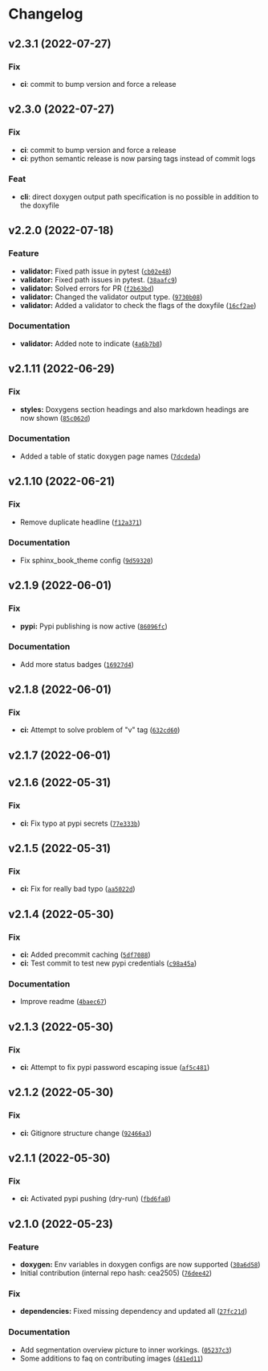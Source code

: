 <!--
=====================================================================================
 C O P Y R I G H T
-------------------------------------------------------------------------------------
 Copyright (c) 2022 by Robert Bosch GmbH. All rights reserved.

 Author(s):
 - Markus Braun, :em engineering methods AG (contracted by Robert Bosch GmbH)
=====================================================================================
-->

# Changelog

<!--next-version-placeholder-->

## v2.3.1 (2022-07-27)

### Fix

- **ci**: commit to bump version and force a release

## v2.3.0 (2022-07-27)

### Fix

- **ci**: commit to bump version and force a release
- **ci**: python semantic release is now parsing tags instead of commit logs

### Feat

- **cli**: direct doxygen output path specification is no possible in addition to the doxyfile

## v2.2.0 (2022-07-18)
### Feature
* **validator:** Fixed path issue in pytest ([`cb02e48`](https://github.com/boschglobal/doxysphinx/commit/cb02e489c6f3272930fee4d9d5648e8f70420183))
* **validator:** Fixed path issues in pytest. ([`38aafc9`](https://github.com/boschglobal/doxysphinx/commit/38aafc9b87615dc611b3b2924f688e15468e7533))
* **validator:** Solved errors for PR ([`f2b63bd`](https://github.com/boschglobal/doxysphinx/commit/f2b63bd92fb20842c8c5fe7d0d11cbb1618296d5))
* **validator:** Changed the validator output type. ([`9730b08`](https://github.com/boschglobal/doxysphinx/commit/9730b08a83a3ee92e3f09d4173635179f5b8e982))
* **validator:** Added a validator to check the flags of the doxyfile ([`16cf2ae`](https://github.com/boschglobal/doxysphinx/commit/16cf2ae514c09e2625cff138babfa1d7bc10e76e))

### Documentation
* **validator:** Added note to indicate ([`4a6b7b8`](https://github.com/boschglobal/doxysphinx/commit/4a6b7b82d42fe1345694c9d0f48e29a012bbc163))

## v2.1.11 (2022-06-29)
### Fix
* **styles:** Doxygens section headings and also markdown headings are now shown ([`85c062d`](https://github.com/boschglobal/doxysphinx/commit/85c062dfe34333c90871a30f2fee3d8dc8108a8a))

### Documentation
* Added a table of static doxygen page names ([`7dcdeda`](https://github.com/boschglobal/doxysphinx/commit/7dcdedac38b525d53bf4896f753cf07373d1cbcf))

## v2.1.10 (2022-06-21)
### Fix
* Remove duplicate headline ([`f12a371`](https://github.com/boschglobal/doxysphinx/commit/f12a37127b8635504a7b381a749ec8e6679c70ca))

### Documentation
* Fix sphinx_book_theme config ([`9d59320`](https://github.com/boschglobal/doxysphinx/commit/9d59320389e3cf92927c1b154357dd698695a74b))

## v2.1.9 (2022-06-01)
### Fix
* **pypi:** Pypi publishing is now active ([`86096fc`](https://github.com/boschglobal/doxysphinx/commit/86096fc3b803efeaa6fea12992cce70f4fc9c9f6))

### Documentation
* Add more status badges ([`16927d4`](https://github.com/boschglobal/doxysphinx/commit/16927d4c3192268a35e055a9dd046a30a5db4088))

## v2.1.8 (2022-06-01)
### Fix
* **ci:** Attempt to solve problem of "v" tag ([`632cd60`](https://github.com/boschglobal/doxysphinx/commit/632cd60093522f3785ad28e7dc701698c0fb0291))

## v2.1.7 (2022-06-01)


## v2.1.6 (2022-05-31)
### Fix
* **ci:** Fix typo at pypi secrets ([`77e333b`](https://github.com/boschglobal/doxysphinx/commit/77e333bf2a3eb564e97f210b8320df4d03d32b64))

## v2.1.5 (2022-05-31)
### Fix
* **ci:** Fix for really bad typo ([`aa5022d`](https://github.com/boschglobal/doxysphinx/commit/aa5022dd9c97bff90aa80b9e33c45baae2b48665))

## v2.1.4 (2022-05-30)
### Fix
* **ci:** Added precommit caching ([`5df7088`](https://github.com/boschglobal/doxysphinx/commit/5df70887f6b7dc5e3125c74e0be43d09f152a0c2))
* **ci:** Test commit to test new pypi credentials ([`c98a45a`](https://github.com/boschglobal/doxysphinx/commit/c98a45a7eab2e15a234f194235852dcd97bc7fa2))

### Documentation
* Improve readme ([`4baec67`](https://github.com/boschglobal/doxysphinx/commit/4baec6778148f162640f5b6519a1d87240276368))

## v2.1.3 (2022-05-30)
### Fix
* **ci:** Attempt to fix pypi password escaping issue ([`af5c481`](https://github.com/boschglobal/doxysphinx/commit/af5c481f464697fdaebaef3ba7a64800b58f846c))

## v2.1.2 (2022-05-30)
### Fix
* **ci:** Gitignore structure change ([`92466a3`](https://github.com/boschglobal/doxysphinx/commit/92466a3bd3231f1074408ca5786e056ba6858b8c))

## v2.1.1 (2022-05-30)
### Fix
* **ci:** Activated pypi pushing (dry-run) ([`fbd6fa8`](https://github.com/boschglobal/doxysphinx/commit/fbd6fa812fdfb4c68f87916f1202ea69222d759c))

## v2.1.0 (2022-05-23)
### Feature
* **doxygen:** Env variables in doxygen configs are now supported ([`30a6d58`](https://github.com/boschglobal/doxysphinx/commit/30a6d5869b195ef36df80a1af4dec8e2e0bef530))
* Initial contribution (internal repo hash: cea2505) ([`76dee42`](https://github.com/boschglobal/doxysphinx/commit/76dee4240394d23bf48fe5bba0bebf2f3902104c))

### Fix
* **dependencies:** Fixed missing dependency and updated all ([`27fc21d`](https://github.com/boschglobal/doxysphinx/commit/27fc21d5ef3bb6eadfc600af59d390562f4635e5))

### Documentation
* Add segmentation overview picture to inner workings. ([`05237c3`](https://github.com/boschglobal/doxysphinx/commit/05237c316f402c50c3561cac6948b66a3e046536))
* Some additions to faq on contributing images ([`d41ed11`](https://github.com/boschglobal/doxysphinx/commit/d41ed119d6115d87ec1615932b56bfe5f607671b))
